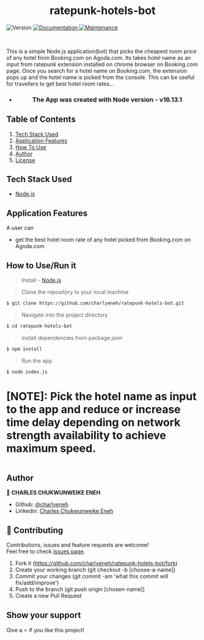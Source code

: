<h1 align="center">ratepunk-hotels-bot</h1>
<p>
  <img alt="Version" src="https://img.shields.io/badge/version-1.0.0-blue.svg?cacheSeconds=2592000" />
  <a href="https://github.com/charlyeneh/ratepunk-hotels-bot/tree/app_development#readme" target="_blank">
    <img alt="Documentation" src="https://img.shields.io/badge/documentation-yes-brightgreen.svg" />
  </a>
  <a href="https://github.com/charlyeneh/ratepunk-hotels-bot/commit-activity" target="_blank">
    <img alt="Maintenance" src="https://img.shields.io/badge/Maintained%3F-yes-green.svg" />
  </a>
</p>

<br>

This is a simple Node.js application(bot) that picks the cheapest room price of any hotel from Booking.com on Agoda.com. Its takes hotel name as an input from ratepunk extension installed on chrome browser on Booking.com page. Once you search for a hotel name on Booking.com, the extension pops up and the hotel name is picked from the console. This can be useful for travellers to get best hotel room rates...

- <h3 align="center">The App was created with Node version - v16.13.1</h3>

## Table of Contents

1. <a href="#tech-stack-used">Tech Stack Used</a>
2. <a href="#application-features">Application Features</a>
3. <a href="#how-to-use">How To Use</a>
4. <a href="#author">Author</a>
5. <a href="#license">License</a>

## Tech Stack Used

- [Node.js](https://nodejs.org/)

## Application Features

A user can

- get the best hotel room rate of any hotel picked from Booking.com on Agoda.com

## How to Use/Run it

> Install - [Node.js](https://nodejs.org/)

> Clone the repository to your local machine

```sh
$ git clone https://github.com/charlyeneh/ratepunk-hotels-bot.git
```

> Navigate into the project directory

```sh
$ cd ratepunk-hotels-bot
```

> Install dependencies from package.json

```sh
$ npm install
```

> Run the app

```sh
$ node index.js
```

# [NOTE]: Pick the hotel name as input to the app and reduce or increase time delay depending on network strength availability to achieve maximum speed.

```

```

## Author

👤 **CHARLES CHUKWUNWEIKE ENEH**

- Github: [@charlyeneh](https://github.com/charlyeneh)
- Linkedin: [Charles Chukwunweike Eneh](https://www.linkedin.com/in/charles-chukwunweike-eneh/)

## 🤝 Contributing

Contributions, issues and feature requests are welcome!<br />Feel free to check [issues page](https://github.com/charlyeneh/ratepunk-hotels-bot/issues).

1. Fork it (https://github.com/charlyeneh/ratepunk-hotels-bot/fork)
2. Create your working branch (git checkout -b [choose-a-name])
3. Commit your changes (git commit -am 'what this commit will fix/add/improve')
4. Push to the branch (git push origin [chosen-name])
5. Create a new Pull Request

## Show your support

Give a ⭐️ if you like this project!
